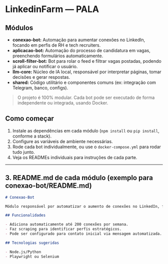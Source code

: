 # LinkedinFarm — PALA

## Módulos

- **conexao-bot:** Automação para aumentar conexões no LinkedIn, focando em perfis de RH e tech recruiters.
- **aplicacao-bot:** Automação do processo de candidatura em vagas, preenchendo formulários automaticamente.
- **scroll-filter-bot:** Bot para rolar o feed e filtrar vagas postadas, podendo já aplicar ou notificar o usuário.
- **llm-core:** Núcleo de IA local, responsável por interpretar páginas, tomar decisões e gerar respostas.
- **shared:** Código utilitário e componentes comuns (ex: integração com Telegram, banco, configs).

> O projeto é 100% modular. Cada bot pode ser executado de forma independente ou integrada, usando Docker.

## Como começar

1. Instale as dependências em cada módulo (`npm install` ou `pip install`, conforme a stack).
2. Configure as variáveis de ambiente necessárias.
3. Rode cada bot individualmente, ou use o `docker-compose.yml` para rodar tudo junto.
4. Veja os READMEs individuais para instruções de cada parte.

---

## **3. README.md de cada módulo (exemplo para conexao-bot/README.md)**

```markdown
# Conexao-Bot

Módulo responsável por automatizar o aumento de conexões no LinkedIn, focando principalmente em perfis de RH e tech recruiters.

## Funcionalidades

- Adiciona automaticamente até 200 conexões por semana.
- Faz scraping para identificar perfis estratégicos.
- Pode ser configurado para contato inicial via mensagem automatizada.

## Tecnologias sugeridas

- Node.js/Python
- Playwright ou Selenium
